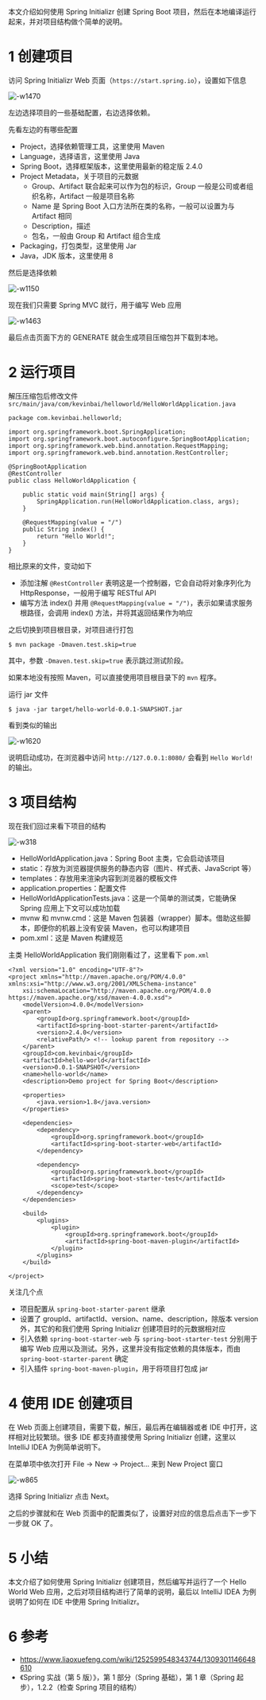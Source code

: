 本文介绍如何使用 Spring Initializr 创建 Spring Boot 项目，然后在本地编译运行起来，并对项目结构做个简单的说明。

# 1 创建项目

访问 Spring Initializr Web 页面（`https://start.spring.io`），设置如下信息

![-w1470](media/16069200704764.jpg)

左边选择项目的一些基础配置，右边选择依赖。

先看左边的有哪些配置

- Project，选择依赖管理工具，这里使用 Maven
- Language，选择语言，这里使用 Java
- Spring Boot，选择框架版本，这里使用最新的稳定版 2.4.0
- Project Metadata，关于项目的元数据
    - Group、Artifact 联合起来可以作为包的标识，Group 一般是公司或者组织名称，Artifact 一般是项目名称
    - Name 是 Spring Boot 入口方法所在类的名称，一般可以设置为与 Artifact 相同
    - Description，描述
    - 包名，一般由 Group 和 Artifact 组合生成
- Packaging，打包类型，这里使用 Jar
- Java，JDK 版本，这里使用 8

然后是选择依赖

![-w1150](media/16069209341683.jpg)


现在我们只需要 Spring MVC 就行，用于编写 Web 应用

![-w1463](media/16069209648716.jpg)

最后点击页面下方的 GENERATE 就会生成项目压缩包并下载到本地。

# 2 运行项目

解压压缩包后修改文件 `src/main/java/com/kevinbai/helloworld/HelloWorldApplication.java`

```
package com.kevinbai.helloworld;

import org.springframework.boot.SpringApplication;
import org.springframework.boot.autoconfigure.SpringBootApplication;
import org.springframework.web.bind.annotation.RequestMapping;
import org.springframework.web.bind.annotation.RestController;

@SpringBootApplication
@RestController
public class HelloWorldApplication {

	public static void main(String[] args) {
		SpringApplication.run(HelloWorldApplication.class, args);
	}

	@RequestMapping(value = "/")
	public String index() {
		return "Hello World!";
	}
}
```

相比原来的文件，变动如下

- 添加注解 `@RestController` 表明这是一个控制器，它会自动将对象序列化为 HttpResponse，一般用于编写 RESTful API
- 编写方法 index() 并用 `@RequestMapping(value = "/")`，表示如果请求服务根路径，会调用 index() 方法，并将其返回结果作为响应

之后切换到项目根目录，对项目进行打包

```
$ mvn package -Dmaven.test.skip=true
```

其中，参数 `-Dmaven.test.skip=true` 表示跳过测试阶段。

如果本地没有按照 Maven，可以直接使用项目根目录下的 `mvn` 程序。

运行 jar 文件

```
$ java -jar target/hello-world-0.0.1-SNAPSHOT.jar
```

看到类似的输出

![-w1620](media/16069221542477.jpg)

说明启动成功，在浏览器中访问 `http://127.0.0.1:8080/` 会看到 `Hello World!` 的输出。

# 3 项目结构

现在我们回过来看下项目的结构

![-w318](media/16069226202572.jpg)

- HelloWorldApplication.java：Spring Boot 主类，它会启动该项目
- static：存放为浏览器提供服务的静态内容（图片、样式表、JavaScript 等）
- templates：存放用来渲染内容到浏览器的模板文件
- application.properties：配置文件
- HelloWorldApplicationTests.java：这是一个简单的测试类，它能确保 Spring 应用上下文可以成功加载
- mvnw 和 mvnw.cmd：这是 Maven 包装器（wrapper）脚本。借助这些脚本，即便你的机器上没有安装 Maven，也可以构建项目
- pom.xml：这是 Maven 构建规范

主类 HelloWorldApplication 我们刚刚看过了，这里看下 `pom.xml`

```
<?xml version="1.0" encoding="UTF-8"?>
<project xmlns="http://maven.apache.org/POM/4.0.0" xmlns:xsi="http://www.w3.org/2001/XMLSchema-instance"
	xsi:schemaLocation="http://maven.apache.org/POM/4.0.0 https://maven.apache.org/xsd/maven-4.0.0.xsd">
	<modelVersion>4.0.0</modelVersion>
	<parent>
		<groupId>org.springframework.boot</groupId>
		<artifactId>spring-boot-starter-parent</artifactId>
		<version>2.4.0</version>
		<relativePath/> <!-- lookup parent from repository -->
	</parent>
	<groupId>com.kevinbai</groupId>
	<artifactId>hello-world</artifactId>
	<version>0.0.1-SNAPSHOT</version>
	<name>hello-world</name>
	<description>Demo project for Spring Boot</description>

	<properties>
		<java.version>1.8</java.version>
	</properties>

	<dependencies>
		<dependency>
			<groupId>org.springframework.boot</groupId>
			<artifactId>spring-boot-starter-web</artifactId>
		</dependency>

		<dependency>
			<groupId>org.springframework.boot</groupId>
			<artifactId>spring-boot-starter-test</artifactId>
			<scope>test</scope>
		</dependency>
	</dependencies>

	<build>
		<plugins>
			<plugin>
				<groupId>org.springframework.boot</groupId>
				<artifactId>spring-boot-maven-plugin</artifactId>
			</plugin>
		</plugins>
	</build>

</project>
```

关注几个点

- 项目配置从 `spring-boot-starter-parent` 继承
- 设置了 groupId、artifactId、version、name、description，除版本 version 外，其它的和我们使用 Spring Initializr 创建项目时的元数据相对应
- 引入依赖 `spring-boot-starter-web` 与 `spring-boot-starter-test` 分别用于编写 Web 应用以及测试。另外，这里并没有指定依赖的具体版本，而由 `spring-boot-starter-parent` 确定
- 引入插件 `spring-boot-maven-plugin`，用于将项目打包成 jar

# 4 使用 IDE 创建项目

在 Web 页面上创建项目，需要下载，解压，最后再在编辑器或者 IDE 中打开，这样相对比较繁琐。很多 IDE 都支持直接使用 Spring Initializr 创建，这里以 IntelliJ IDEA 为例简单说明下。

在菜单项中依次打开 File -> New -> Project... 来到 New Project 窗口

![-w865](media/16069242077530.jpg)

选择 Spring Initializr 点击 Next。

之后的步骤就和在 Web 页面中的配置类似了，设置好对应的信息后点击下一步下一步就 OK 了。

# 5 小结

本文介绍了如何使用 Spring Initializr 创建项目，然后编写并运行了一个 Hello World Web 应用，之后对项目结构进行了简单的说明，最后以 IntelliJ IDEA 为例说明了如何在 IDE 中使用 Spring Initializr。

# 6 参考

- https://www.liaoxuefeng.com/wiki/1252599548343744/1309301146648610
- 《Spring 实战（第 5 版）》，第 1 部分（Spring 基础），第 1 章（Spring 起步），1.2.2（检查 Spring 项目的结构）
